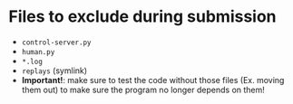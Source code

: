 # Files to exclude during submission
- `control-server.py`
- `human.py`
- `*.log`
- `replays` (symlink)
- **Important!**: make sure to test the code without those files (Ex. moving them out) to make sure the program no longer depends on them!